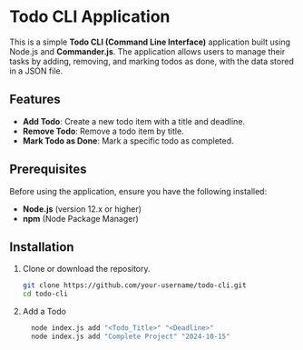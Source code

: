 # Todo CLI Application

This is a simple **Todo CLI (Command Line Interface)** application built using Node.js and **Commander.js**. The application allows users to manage their tasks by adding, removing, and marking todos as done, with the data stored in a JSON file.

## Features

- **Add Todo**: Create a new todo item with a title and deadline.
- **Remove Todo**: Remove a todo item by title.
- **Mark Todo as Done**: Mark a specific todo as completed.

## Prerequisites

Before using the application, ensure you have the following installed:

- **Node.js** (version 12.x or higher)
- **npm** (Node Package Manager)

## Installation

1. Clone or download the repository.
   
   ```bash
   git clone https://github.com/your-username/todo-cli.git
   cd todo-cli

2. Add a Todo
   ```bash
     node index.js add "<Todo_Title>" "<Deadline>"
     node index.js add "Complete Project" "2024-10-15"




